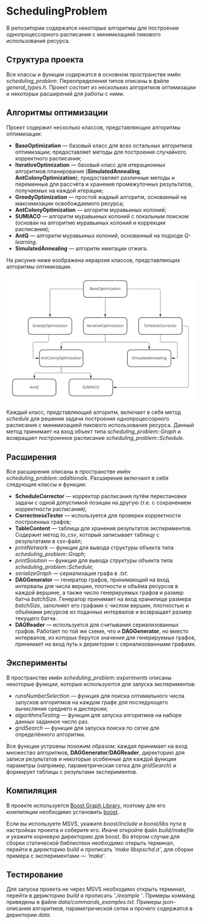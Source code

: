 # SchedulingProblem

В репозитории содержатся некоторые алгоритмы для построения 
однопроцессорного расписания с минимизацией пикового использования ресурса.

## Структура проекта
Все классы и функции содержатся в основном пространстве имён _scheduling\_problem_. 
Переопределения типов описаны в файле _general\_types.h_. Проект состоит из нескольких 
алгоритмов оптимизации и некоторых расширений для работы с ними.

## Алгоритмы оптимизации
Проект содержит несколько классов, представляющих алгоритмы оптимизации:
* **BaseOptimization** — базовый класс для всех остальных алгоритмов 
оптимизации; предоставляет методы для построения случайного корректного расписания;
* **IterativeOptimization** — базовый класс для итерационных алгоритмов 
планирования (**SimulatedAnnealing**, **AntColonyOptimization**); 
предоставляет различные методы и переменные для рассчёта и хранения 
промежуточных результатов, получаемых на каждой итерации;
* **GreedyOptimization** — простой жадный алгоритм, основанный на максимизации 
освобождаемого ресурса;
* **AntColonyOptimization** — алгоритм муравьиных колоний;
* **SUMIACO** — алгоритм муравьиных колоний с локальным поиском 
(основан на алгоритме муравьиных колоний и коррекции расписания);
* **AntQ** — алгоритм муравьиных колоний, основанный на подходе _Q-learning_.
* **SimulatedAnnealing** — алгоритм имитации отжига.

На рисунке ниже изображена иерархия классов, представляющих 
алгоритмы оптимизации.

![](class_diagram.jpg)

Каждый класс, представляющий алгоритм, включает в себя метод _schedule_ 
для решения задачи построения однопроцессорного расписания с минимизацией 
пикового использования ресурса. Данный метод принимает на вход объект 
типа _scheduling_problem::Graph_ и возвращает построенное расписание 
_scheduling_problem::Schedule_.

## Расширения

Все расширения описаны в пространстве имён _scheduling_problem::additionals_. 
Расширения включают в себя следующие классы и функции: 
* **ScheduleCorrector** — корректор расписания путём перестановки задачи с одной 
допустимой позиции на другую (т.е. с сохранением корректности расписания);
* **CorrectnessTester** — используется для проверки корректности построенных графов;
* **TableContent** — таблица для хранения результатов экспериментов. 
Содержит метод _to\_csv_, который записывает таблицу с результатами в csv-файл;
* _printNetwork_ — функция для вывода структуры объекта типа 
_scheduling_problem::Graph_;
* _printSolution_ — функция для вывода структуры объекта типа 
_scheduling_problem::Schedule_;
* _serializeGraph_ — сериализация графа в _.txt_.
* **DAGGenerator** — генератор графов, принимающий на вход интервалы для числа 
вершин, плотности и объёма ресурсов в каждой вершине, а также число генерируемых 
графов и размер батча _batchSize_. Генератор принимает на вход хранилище размера 
_batchSize_, заполняет его графами с числом вершин, плотностью и объёмами ресурсов из 
поданных интервалов и возвращает размер текущего батча.
* **DAGReader** — используется для считывания сериализованных графов. Работает по 
той же схеме, что и **DAGGenerator**, но вместо интервалов, из которых берутся значения
для генерируемых графов, принимает на вход путь к дериктории с сериализованными графами.

## Эксперименты 

В пространстве имён _scheduling_problem::experiments_ описаны некоторые функции,
которые используются для запуска экспериментов:
* _runsNumberSelection_ — функция для поиска оптимального числа запусков алгоритмов
на каждом графе для последующего вычисления среднего и дисперсии;
* _algorithmsTesting_ — функция для запуска алгоритмов на наборе данных заданное число раз.
* _gridSearch_ — функция для запуска поиска по сетке для определённого алгоритма.

Все функции устроены похожим образом: каждая принимает на вход множество алгоритмов, 
**DAGGenerator**/**DAGReader**, директорию для записи результатов и некоторые 
особенные для каждой функции параметры (например, параметрическая сетка для 
_gridSearch_) и формирует таблицы с результами экспериментов.

## Компиляция

В проекте используется [Boost Graph Library](https://www.boost.org/doc/libs/1_77_0/libs/graph/doc/index.html), 
поэтому для его компиляции необходимо установить [boost](https://www.boost.org/).

Если вы используете MSVS, укажите _boost/include_ и _boost/libs_ пути в настройках проекта
и соберите его. Иначе откройте файл _build/makefile_ и укажите корневую директорию для 
boost. Во втором случае для сборки статической библиотеки необходимо открыть терминал,
перейти в директорию build и прописать _'make libspschd.a'_, для сборки примера с
экспериментами — _'make'_.

## Тестирование

Для запуска проекта не через MSVS необходимо открыть терминал, перейти в 
дерикторию _build_ и прописать _'./example <cmd>'_. Примеры комманд <cmd> приведены в 
файле _data/commands\_examples.txt_. Примеры json-описания алгоритмов, 
параметрической сетки и прочего содержатся в дериктории _data_. 
